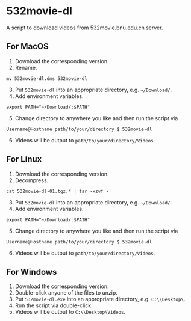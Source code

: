 # 532movie-dl
A script to download videos from 532movie.bnu.edu.cn server.
## For MacOS
1. Download the corresponding version.
2. Rename.
```
mv 532movie-dl.dms 532movie-dl
```
3. Put `532movie-dl` into an appropriate directory, e.g. `~/Download/`.
4. Add environment variables.
```
export PATH="~/Download/:$PATH"
```
5. Change directory to anywhere you like and then run the script via
```
Username@Hostname path/to/your/directory $ 532movie-dl
```
6. Videos will be output to `path/to/your/directory/Videos`.
## For Linux
1. Download the corresponding version.
2. Decompress.
```
cat 532movie-dl-01.tgz.* | tar -xzvf -
```
3. Put `532movie-dl` into an appropriate directory, e.g. `~/Download/`.
4. Add environment variables.
```
export PATH="~/Download/:$PATH"
```
5. Change directory to anywhere you like and then run the script via
```
Username@Hostname path/to/your/directory $ 532movie-dl
```
6. Videos will be output to `path/to/your/directory/Videos`.
## For Windows
1. Download the corresponding version.
2. Double-click anyone of the files to unzip.
3. Put `532movie-dl.exe` into an appropriate directory, e.g. `C:\\Desktop\`.
4. Run the script via double-click.
5. Videos will be output to `C:\\Desktop\Videos`.
